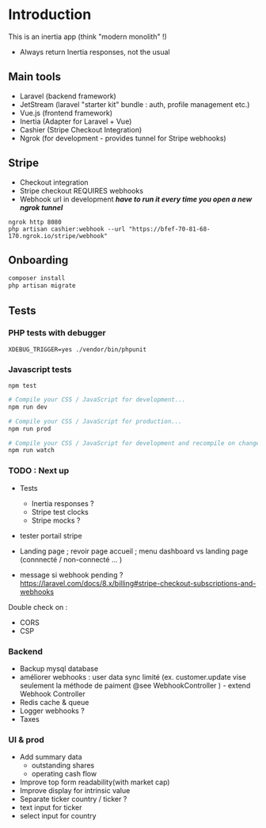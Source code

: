 # Introduction
This is an inertia app (think "modern monolith" !)
*  Always return Inertia responses, not the usual 

## Main tools
 * Laravel (backend framework)
 * JetStream (laravel "starter kit" bundle : auth, profile management etc.)
 * Vue.js (frontend framework)
 * Inertia (Adapter for Laravel + Vue)
 * Cashier (Stripe Checkout Integration)
 * Ngrok (for development - provides tunnel for Stripe webhooks)

## Stripe
* Checkout integration
* Stripe checkout REQUIRES webhooks
* Webhook url in development ***have to run it every time you open a new ngrok tunnel***
```shell
ngrok http 8080
php artisan cashier:webhook --url "https://bfef-70-81-68-170.ngrok.io/stripe/webhook"
``` 

## Onboarding
```sh
composer install
php artisan migrate
```

## Tests

### PHP tests with debugger
```shell
XDEBUG_TRIGGER=yes ./vendor/bin/phpunit
```

### Javascript tests
```shell
npm test
```

```sh
# Compile your CSS / JavaScript for development...
npm run dev

# Compile your CSS / JavaScript for production...
npm run prod

# Compile your CSS / JavaScript for development and recompile on change...
npm run watch
```

### TODO : Next up
* Tests 
  * Inertia responses ?
  * Stripe test clocks
  * Stripe mocks ?

* tester portail stripe 
* Landing page ; revoir page accueil ; menu dashboard vs landing page (connnecté / non-connecté ... )
* message si webhook pending ? https://laravel.com/docs/8.x/billing#stripe-checkout-subscriptions-and-webhooks

Double check on :
* CORS
* CSP

### Backend
* Backup mysql database
* améliorer webhooks : user data sync limité (ex. customer.update vise seulement la méthode de paiment @see WebhookController )  - extend Webhook Controller
* Redis cache & queue
* Logger webhooks ?
* Taxes

### UI & prod
* Add summary data
    * outstanding shares
    * operating cash flow
* Improve top form readability(with market cap)
* Improve display for intrinsic value
* Separate ticker country / ticker ?
* text input for ticker
* select input for country
